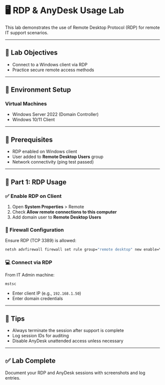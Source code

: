 # 🖥️ RDP & AnyDesk Usage Lab

This lab demonstrates the use of Remote Desktop Protocol (RDP) for remote IT support scenarios.

---

## 🔧 Lab Objectives

- Connect to a Windows client via RDP
- Practice secure remote access methods

---

## 🧪 Environment Setup

### Virtual Machines

- Windows Server 2022 (Domain Controller)
- Windows 10/11 Client

---

## 🔑 Prerequisites

- RDP enabled on Windows client
- User added to **Remote Desktop Users** group
- Network connectivity (ping test passed)

---

## 🔗 Part 1: RDP Usage

### ✅ Enable RDP on Client

1. Open **System Properties** > Remote
2. Check **Allow remote connections to this computer**
3. Add domain user to **Remote Desktop Users**

### 🔐 Firewall Configuration

Ensure RDP (TCP 3389) is allowed:
```bash
netsh advfirewall firewall set rule group="remote desktop" new enable=Yes
```

### 💻 Connect via RDP

From IT Admin machine:
```bash
mstsc
```
- Enter client IP (e.g., `192.168.1.50`)
- Enter domain credentials


---

## 🧠 Tips

- Always terminate the session after support is complete
- Log session IDs for auditing
- Disable AnyDesk unattended access unless necessary

---

## ✅ Lab Complete

Document your RDP and AnyDesk sessions with screenshots and log entries.

